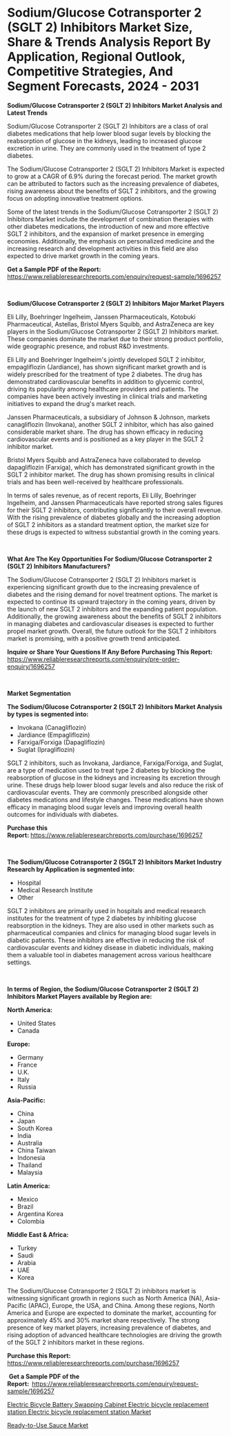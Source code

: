 <p><h1>Sodium/Glucose Cotransporter 2 (SGLT 2) Inhibitors Market Size, Share & Trends Analysis Report By Application, Regional Outlook, Competitive Strategies, And Segment Forecasts, 2024 - 2031</h1></p><p><strong>Sodium/Glucose Cotransporter 2 (SGLT 2) Inhibitors Market Analysis and Latest Trends</strong></p>
<p><p>Sodium/Glucose Cotransporter 2 (SGLT 2) Inhibitors are a class of oral diabetes medications that help lower blood sugar levels by blocking the reabsorption of glucose in the kidneys, leading to increased glucose excretion in urine. They are commonly used in the treatment of type 2 diabetes.</p><p>The Sodium/Glucose Cotransporter 2 (SGLT 2) Inhibitors Market is expected to grow at a CAGR of 6.9% during the forecast period. The market growth can be attributed to factors such as the increasing prevalence of diabetes, rising awareness about the benefits of SGLT 2 inhibitors, and the growing focus on adopting innovative treatment options.</p><p>Some of the latest trends in the Sodium/Glucose Cotransporter 2 (SGLT 2) Inhibitors Market include the development of combination therapies with other diabetes medications, the introduction of new and more effective SGLT 2 inhibitors, and the expansion of market presence in emerging economies. Additionally, the emphasis on personalized medicine and the increasing research and development activities in this field are also expected to drive market growth in the coming years.</p></p>
<p><strong>Get a Sample PDF of the Report:&nbsp;</strong> <a href="https://www.reliableresearchreports.com/enquiry/request-sample/1696257">https://www.reliableresearchreports.com/enquiry/request-sample/1696257</a></p>
<p>&nbsp;</p>
<p><strong>Sodium/Glucose Cotransporter 2 (SGLT 2) Inhibitors Major Market Players</strong></p>
<p><p>Eli Lilly, Boehringer Ingelheim, Janssen Pharmaceuticals, Kotobuki Pharmaceutical, Astellas, Bristol Myers Squibb, and AstraZeneca are key players in the Sodium/Glucose Cotransporter 2 (SGLT 2) Inhibitors market. These companies dominate the market due to their strong product portfolio, wide geographic presence, and robust R&D investments.</p><p>Eli Lilly and Boehringer Ingelheim's jointly developed SGLT 2 inhibitor, empagliflozin (Jardiance), has shown significant market growth and is widely prescribed for the treatment of type 2 diabetes. The drug has demonstrated cardiovascular benefits in addition to glycemic control, driving its popularity among healthcare providers and patients. The companies have been actively investing in clinical trials and marketing initiatives to expand the drug's market reach.</p><p>Janssen Pharmaceuticals, a subsidiary of Johnson & Johnson, markets canagliflozin (Invokana), another SGLT 2 inhibitor, which has also gained considerable market share. The drug has shown efficacy in reducing cardiovascular events and is positioned as a key player in the SGLT 2 inhibitor market.</p><p>Bristol Myers Squibb and AstraZeneca have collaborated to develop dapagliflozin (Farxiga), which has demonstrated significant growth in the SGLT 2 inhibitor market. The drug has shown promising results in clinical trials and has been well-received by healthcare professionals.</p><p>In terms of sales revenue, as of recent reports, Eli Lilly, Boehringer Ingelheim, and Janssen Pharmaceuticals have reported strong sales figures for their SGLT 2 inhibitors, contributing significantly to their overall revenue. With the rising prevalence of diabetes globally and the increasing adoption of SGLT 2 inhibitors as a standard treatment option, the market size for these drugs is expected to witness substantial growth in the coming years.</p></p>
<p>&nbsp;</p>
<p><strong>What Are The Key Opportunities For Sodium/Glucose Cotransporter 2 (SGLT 2) Inhibitors Manufacturers?</strong></p>
<p><p>The Sodium/Glucose Cotransporter 2 (SGLT 2) Inhibitors market is experiencing significant growth due to the increasing prevalence of diabetes and the rising demand for novel treatment options. The market is expected to continue its upward trajectory in the coming years, driven by the launch of new SGLT 2 inhibitors and the expanding patient population. Additionally, the growing awareness about the benefits of SGLT 2 inhibitors in managing diabetes and cardiovascular diseases is expected to further propel market growth. Overall, the future outlook for the SGLT 2 inhibitors market is promising, with a positive growth trend anticipated.</p></p>
<p><strong>Inquire or Share Your Questions If Any Before Purchasing This Report:</strong> <a href="https://www.reliableresearchreports.com/enquiry/pre-order-enquiry/1696257">https://www.reliableresearchreports.com/enquiry/pre-order-enquiry/1696257</a></p>
<p>&nbsp;</p>
<p><strong>Market Segmentation</strong></p>
<p><strong>The Sodium/Glucose Cotransporter 2 (SGLT 2) Inhibitors Market Analysis by types is segmented into:</strong></p>
<p><ul><li>Invokana (Canagliflozin)</li><li>Jardiance (Empagliflozin)</li><li>Farxiga/Forxiga (Dapagliflozin)</li><li>Suglat (Ipragliflozin)</li></ul></p>
<p><p>SGLT 2 inhibitors, such as Invokana, Jardiance, Farxiga/Forxiga, and Suglat, are a type of medication used to treat type 2 diabetes by blocking the reabsorption of glucose in the kidneys and increasing its excretion through urine. These drugs help lower blood sugar levels and also reduce the risk of cardiovascular events. They are commonly prescribed alongside other diabetes medications and lifestyle changes. These medications have shown efficacy in managing blood sugar levels and improving overall health outcomes for individuals with diabetes.</p></p>
<p><strong>Purchase this Report:&nbsp;</strong><a href="https://www.reliableresearchreports.com/purchase/1696257">https://www.reliableresearchreports.com/purchase/1696257</a></p>
<p>&nbsp;</p>
<p><strong>The Sodium/Glucose Cotransporter 2 (SGLT 2) Inhibitors Market Industry Research by Application is segmented into:</strong></p>
<p><ul><li>Hospital</li><li>Medical Research Institute</li><li>Other</li></ul></p>
<p><p>SGLT 2 inhibitors are primarily used in hospitals and medical research institutes for the treatment of type 2 diabetes by inhibiting glucose reabsorption in the kidneys. They are also used in other markets such as pharmaceutical companies and clinics for managing blood sugar levels in diabetic patients. These inhibitors are effective in reducing the risk of cardiovascular events and kidney disease in diabetic individuals, making them a valuable tool in diabetes management across various healthcare settings.</p></p>
<p>&nbsp;</p>
<p><strong>In terms of Region, the Sodium/Glucose Cotransporter 2 (SGLT 2) Inhibitors Market Players available by Region are:</strong></p>
<p>
    <p> <strong> North America: </strong>
        <ul>
            <li>United States</li>
            <li>Canada</li>
        </ul>
        </p> 
    <p> <strong> Europe: </strong>
        <ul>
            <li>Germany</li>
            <li>France</li>
            <li>U.K.</li>
            <li>Italy</li>
            <li>Russia</li>
        </ul>
        </p> 
    <p> <strong> Asia-Pacific: </strong>
        <ul>
            <li>China</li>
            <li>Japan</li>
            <li>South Korea</li>
            <li>India</li>
            <li>Australia</li>
            <li>China Taiwan</li>
            <li>Indonesia</li>
            <li>Thailand</li>
            <li>Malaysia</li>
        </ul>
        </p> 
    <p> <strong> Latin America: </strong>
        <ul>
            <li>Mexico</li>
            <li>Brazil</li>
            <li>Argentina Korea</li>
            <li>Colombia</li>
        </ul>
        </p> 
    <p> <strong> Middle East & Africa: </strong>
        <ul>
            <li>Turkey</li>
            <li>Saudi</li>
            <li>Arabia</li>
            <li>UAE</li>
            <li>Korea</li>
        </ul>
    </p>
    </p>
<p><p>The Sodium/Glucose Cotransporter 2 (SGLT 2) inhibitors market is witnessing significant growth in regions such as North America (NA), Asia-Pacific (APAC), Europe, the USA, and China. Among these regions, North America and Europe are expected to dominate the market, accounting for approximately 45% and 30% market share respectively. The strong presence of key market players, increasing prevalence of diabetes, and rising adoption of advanced healthcare technologies are driving the growth of the SGLT 2 inhibitors market in these regions.</p></p>
<p><strong>Purchase this Report: </strong><a href="https://www.reliableresearchreports.com/purchase/1696257">https://www.reliableresearchreports.com/purchase/1696257</a></p>
<p>&nbsp;<strong>Get a Sample PDF of the Report:&nbsp;&nbsp;</strong><a href="https://www.reliableresearchreports.com/enquiry/request-sample/1696257">https://www.reliableresearchreports.com/enquiry/request-sample/1696257</a></p>
<p><strong></strong></p>
<p><p><a href="https://issuu.com/reportprime-2/docs/electric-bicycle-battery-swapping-cabinet-electric">Electric Bicycle Battery Swapping Cabinet
Electric bicycle replacement station
Electric bicycle replacement station Market</a></p><p><a href="https://issuu.com/reportprime-2/docs/ready-to-use-sauce-market-size-2030.pptx">Ready-to-Use Sauce Market</a></p></p>